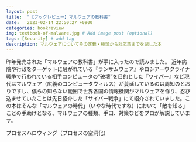 ```yaml
---
layout: post
title:  "【ブックレビュー】マルウェアの教科書"
date:   2023-02-14 22:50:27 +0900
categories: bookreview
img: textbook-of-malware.jpg # Add image post (optional)
tags: [Security] # add tag
description: マルウェアについてその定義・種類から対応策までを記した本
---
```


昨年発売された「マルウェアの教科書」が手に入ったので読みました。
近年病院や行政をターゲットに騒がれている『ランサムウェア』やロシアーウクライナ戦争で行われている相手コンピュータの”破壊”を目的とした『ワイパー』など現代はマルウェア（広義のコンピュータウィルス）が蔓延しているのは周知のとおりですし、僕らの知らない範囲で世界各国の情報機関がマルウェアを作り、忍び込ませていたことは先日紹介した「サイバー戦争」にて紹介されていました。この本はそんな「マルウェアの時代」（いやな時代ですね）において「敵を知る」ことの手助けとなる、マルウェアの種類、手口、対策などをプロが解説しています。

プロセスハロウィング（プロセスの空洞化）